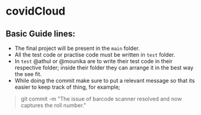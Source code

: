 # covidCloud

## Basic Guide lines:

- The final project will be present in the `main` folder.
- All the test code or practise code must be written in `test` folder.
- In `test` @athul or @mounika are to write their test code in their respective folder; inside their folder they can arrange it in the best way the see fit.
- While doing the commit make sure to put a relevant message so that its easier to keep track of thing, for example;

> git commit -m "The issue of barcode scanner resolved and now captures the roll number."
